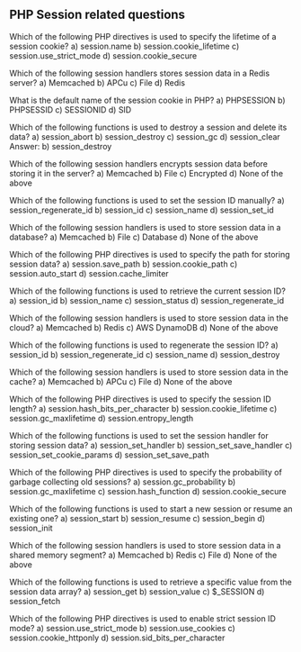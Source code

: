 ## PHP Session related questions

Which of the following PHP directives is used to specify the lifetime of a session cookie?
a) session.name
b) session.cookie_lifetime
c) session.use_strict_mode
d) session.cookie_secure


Which of the following session handlers stores session data in a Redis server?
a) Memcached
b) APCu
c) File
d) Redis


What is the default name of the session cookie in PHP?
a) PHPSESSION
b) PHPSESSID
c) SESSIONID
d) SID


Which of the following functions is used to destroy a session and delete its data?
a) session_abort
b) session_destroy
c) session_gc
d) session_clear
Answer: b) session_destroy

Which of the following session handlers encrypts session data before storing it in the server?
a) Memcached
b) File
c) Encrypted
d) None of the above


Which of the following functions is used to set the session ID manually?
a) session_regenerate_id
b) session_id
c) session_name
d) session_set_id


Which of the following session handlers is used to store session data in a database?
a) Memcached
b) File
c) Database
d) None of the above


Which of the following PHP directives is used to specify the path for storing session data?
a) session.save_path
b) session.cookie_path
c) session.auto_start
d) session.cache_limiter


Which of the following functions is used to retrieve the current session ID?
a) session_id
b) session_name
c) session_status
d) session_regenerate_id


Which of the following session handlers is used to store session data in the cloud?
a) Memcached
b) Redis
c) AWS DynamoDB
d) None of the above


Which of the following functions is used to regenerate the session ID?
a) session_id
b) session_regenerate_id
c) session_name
d) session_destroy


Which of the following session handlers is used to store session data in the cache?
a) Memcached
b) APCu
c) File
d) None of the above


Which of the following PHP directives is used to specify the session ID length?
a) session.hash_bits_per_character
b) session.cookie_lifetime
c) session.gc_maxlifetime
d) session.entropy_length


Which of the following functions is used to set the session handler for storing session data?
a) session_set_handler
b) session_set_save_handler
c) session_set_cookie_params
d) session_set_save_path


Which of the following PHP directives is used to specify the probability of garbage collecting old sessions?
a) session.gc_probability
b) session.gc_maxlifetime
c) session.hash_function
d) session.cookie_secure


Which of the following functions is used to start a new session or resume an existing one?
a) session_start
b) session_resume
c) session_begin
d) session_init

Which of the following session handlers is used to store session data in a shared memory segment?
a) Memcached
b) Redis
c) File
d) None of the above

Which of the following functions is used to retrieve a specific value from the session data array?
a) session_get
b) session_value
c) $_SESSION
d) session_fetch


Which of the following PHP directives is used to enable strict session ID mode?
a) session.use_strict_mode
b) session.use_cookies
c) session.cookie_httponly
d) session.sid_bits_per_character
